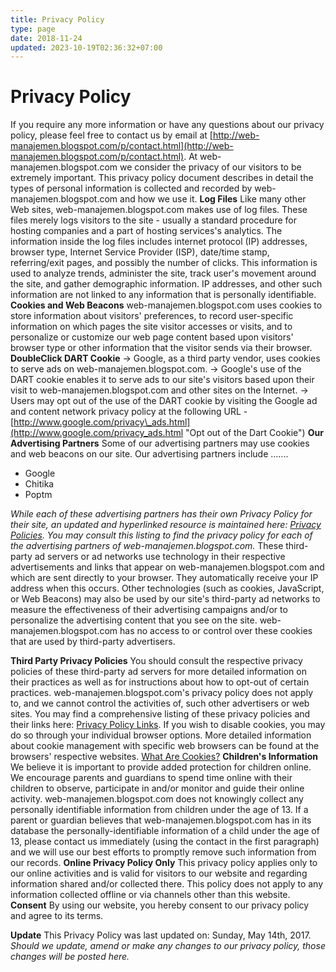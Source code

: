 ```yaml
---
title: Privacy Policy
type: page
date: 2018-11-24
updated: 2023-10-19T02:36:32+07:00
---
```


Privacy Policy
==============

If you require any more information or have any questions about our privacy policy, please feel free to contact us by email at [http://web-manajemen.blogspot.com/p/contact.html](http://web-manajemen.blogspot.com/p/contact.html).
At web-manajemen.blogspot.com we consider the privacy of our visitors to be extremely important. This privacy policy document describes in detail the types of personal information is collected and recorded by web-manajemen.blogspot.com and how we use it.
**Log Files**
Like many other Web sites, web-manajemen.blogspot.com makes use of log files. These files merely logs visitors to the site - usually a standard procedure for hosting companies and a part of hosting services's analytics. The information inside the log files includes internet protocol (IP) addresses, browser type, Internet Service Provider (ISP), date/time stamp, referring/exit pages, and possibly the number of clicks. This information is used to analyze trends, administer the site, track user's movement around the site, and gather demographic information. IP addresses, and other such information are not linked to any information that is personally identifiable.
**Cookies and Web Beacons**
web-manajemen.blogspot.com uses cookies to store information about visitors' preferences, to record user-specific information on which pages the site visitor accesses or visits, and to personalize or customize our web page content based upon visitors' browser type or other information that the visitor sends via their browser.
**DoubleClick DART Cookie**
→ Google, as a third party vendor, uses cookies to serve ads on web-manajemen.blogspot.com.
→ Google's use of the DART cookie enables it to serve ads to our site's visitors based upon their visit to web-manajemen.blogspot.com and other sites on the Internet.
→ Users may opt out of the use of the DART cookie by visiting the Google ad and content network privacy policy at the following URL - [http://www.google.com/privacy\_ads.html](http://www.google.com/privacy_ads.html "Opt out of the Dart Cookie")
**Our Advertising Partners**
Some of our advertising partners may use cookies and web beacons on our site. Our advertising partners include .......


*   Google
*   Chitika
*   Poptm

_While each of these advertising partners has their own Privacy Policy for their site, an updated and hyperlinked resource is maintained here: [Privacy Policies](/p/privacy.html).
You may consult this listing to find the privacy policy for each of the advertising partners of web-manajemen.blogspot.com._
These third-party ad servers or ad networks use technology in their respective advertisements and links that appear on web-manajemen.blogspot.com and which are sent directly to your browser. They automatically receive your IP address when this occurs. Other technologies (such as cookies, JavaScript, or Web Beacons) may also be used by our site's third-party ad networks to measure the effectiveness of their advertising campaigns and/or to personalize the advertising content that you see on the site.
web-manajemen.blogspot.com has no access to or control over these cookies that are used by third-party advertisers.

**Third Party Privacy Policies**
You should consult the respective privacy policies of these third-party ad servers for more detailed information on their practices as well as for instructions about how to opt-out of certain practices. web-manajemen.blogspot.com's privacy policy does not apply to, and we cannot control the activities of, such other advertisers or web sites. You may find a comprehensive listing of these privacy policies and their links here: [Privacy Policy Links](https://safety.google/ "Privacy Policy Links").
If you wish to disable cookies, you may do so through your individual browser options. More detailed information about cookie management with specific web browsers can be found at the browsers' respective websites. [What Are Cookies?](http://www.privacypolicyonline.com/what-are-cookies)
**Children's Information**
We believe it is important to provide added protection for children online. We encourage parents and guardians to spend time online with their children to observe, participate in and/or monitor and guide their online activity. web-manajemen.blogspot.com does not knowingly collect any personally identifiable information from children under the age of 13. If a parent or guardian believes that web-manajemen.blogspot.com has in its database the personally-identifiable information of a child under the age of 13, please contact us immediately (using the contact in the first paragraph) and we will use our best efforts to promptly remove such information from our records.
**Online Privacy Policy Only**
This privacy policy applies only to our online activities and is valid for visitors to our website and regarding information shared and/or collected there. This policy does not apply to any information collected offline or via channels other than this website.
**Consent**
By using our website, you hereby consent to our privacy policy and agree to its terms.


**Update**
This Privacy Policy was last updated on: Sunday, May 14th, 2017.
_Should we update, amend or make any changes to our privacy policy, those changes will be posted here._